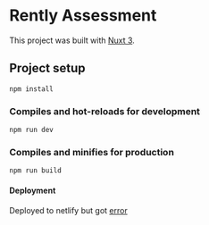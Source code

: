 # Rently Assessment
This project was built with [Nuxt 3](https://nuxt.com/docs/getting-started/installation).

## Project setup
```
npm install
```

### Compiles and hot-reloads for development
```
npm run dev
```

### Compiles and minifies for production
```
npm run build
```

#### Deployment
Deployed to netlify but got [error](https://legendary-douhua-b2a288.netlify.app/)

